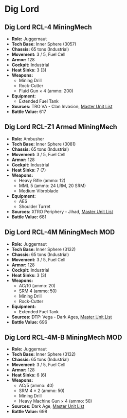 # Dig Lord
## Dig Lord RCL-4 MiningMech
- **Role:** Juggernaut
- **Tech Base:** Inner Sphere (3057)
- **Chassis:** 65 tons (Industrial)
- **Movement:** 3 / 5, Fuel Cell
- **Armor:** 128
- **Cockpit:** Industrial
- **Heat Sinks:** 3 (3)
- **Weapons:**
  - Mining Drill
  - Rock-Cutter
  - Fluid Gun × 4 (ammo: 200)
- **Equipment:**
  - Extended Fuel Tank
- **Sources:** TRO VA - Clan Invasion, [Master Unit List](http://masterunitlist.info/Unit/Details/4079/dig-lord-rcl-4-miningmech)
- **Battle Value:** 617

## Dig Lord RCL-Z1 Armed MiningMech
- **Role:** Ambusher
- **Tech Base:** Inner Sphere (3081)
- **Chassis:** 65 tons (Industrial)
- **Movement:** 3 / 5, Fuel Cell
- **Armor:** 128
- **Cockpit:** Industrial
- **Heat Sinks:** 7 (7)
- **Weapons:**
  - Heavy Rifle (ammo: 12)
  - MML 5 (ammo: 24 LRM, 20 SRM)
  - Medium Vibroblade
- **Equipment:**
  - AES
  - Shoulder Turret
- **Sources:** XTRO Periphery - Jihad, [Master Unit List](http://masterunitlist.info/Unit/Details/5565/dig-lord-rcl-z1-armed-miningmech)
- **Battle Value:** 681

## Dig Lord RCL-4M MiningMech MOD
- **Role:** Juggernaut
- **Tech Base:** Inner Sphere (3132)
- **Chassis:** 65 tons (Industrial)
- **Movement:** 3 / 5, Fuel Cell
- **Armor:** 128
- **Cockpit:** Industrial
- **Heat Sinks:** 3 (3)
- **Weapons:**
  - AC/10 (ammo: 20)
  - SRM 4 (ammo: 50)
  - Mining Drill
  - Rock-Cutter
- **Equipment:**
  - Extended Fuel Tank
- **Sources:** DTP: Vega - Dark Ages, [Master Unit List](http://masterunitlist.info/Unit/Details/5542/dig-lord-rcl-4m-miningmech-mod)
- **Battle Value:** 696

## Dig Lord RCL-4M-B MiningMech MOD
- **Role:** Juggernaut
- **Tech Base:** Inner Sphere (3132)
- **Chassis:** 65 tons (Industrial)
- **Movement:** 3 / 5, Fuel Cell
- **Armor:** 128
- **Heat Sinks:** 6 (6)
- **Weapons:**
  - AC/5 (ammo: 40)
  - SRM 4 × 2 (ammo: 50)
  - Mining Drill
  - Heavy Machine Gun × 4 (ammo: 50)
- **Sources:** Dark Age, [Master Unit List](http://masterunitlist.info/Unit/Details/7829/dig-lord-rcl-4m-b-miningmech-mod)
- **Battle Value:** 698

